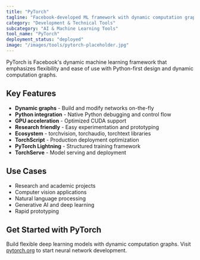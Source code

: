 ```yaml
---
title: "PyTorch"
tagline: "Facebook-developed ML framework with dynamic computation graphs and strong Python integration"
category: "Development & Technical Tools"
subcategory: "AI & Machine Learning Tools"
tool_name: "PyTorch"
deployment_status: "deployed"
image: "/images/tools/pytorch-placeholder.jpg"
---
```

PyTorch is Facebook's dynamic machine learning framework that emphasizes flexibility and ease of use with Python-first design and dynamic computation graphs.

## Key Features

- **Dynamic graphs** - Build and modify networks on-the-fly
- **Python integration** - Native Python debugging and control flow
- **GPU acceleration** - Optimized CUDA support
- **Research friendly** - Easy experimentation and prototyping
- **Ecosystem** - torchvision, torchaudio, torchtext libraries
- **TorchScript** - Production deployment optimization
- **PyTorch Lightning** - Structured training framework
- **TorchServe** - Model serving and deployment

## Use Cases

- Research and academic projects
- Computer vision applications
- Natural language processing
- Generative AI and deep learning
- Rapid prototyping

## Get Started with PyTorch

Build flexible deep learning models with dynamic computation graphs. Visit [pytorch.org](https://pytorch.org) to start neural network development.